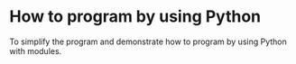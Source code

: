 # How to program by using Python
To simplify the program and demonstrate how to program by using Python with modules. 
